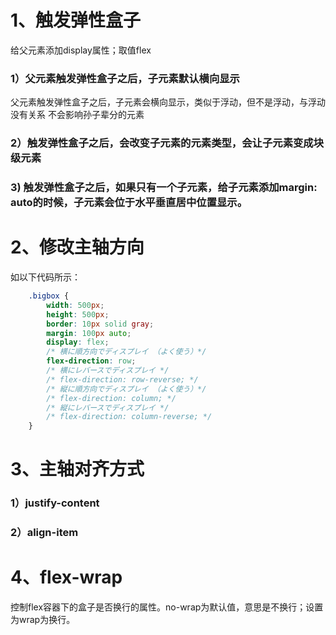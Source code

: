 # 1、触发弹性盒子
给父元素添加display属性；取值flex
### 1）父元素触发弹性盒子之后，子元素默认横向显示
父元素触发弹性盒子之后，子元素会横向显示，类似于浮动，但不是浮动，与浮动没有关系
不会影响孙子辈分的元素
### 2）触发弹性盒子之后，会改变子元素的元素类型，会让子元素变成块级元素
### 3) 触发弹性盒子之后，如果只有一个子元素，给子元素添加margin: auto的时候，子元素会位于水平垂直居中位置显示。
# 2、修改主轴方向
如以下代码所示：
```css
	.bigbox {
		width: 500px;
		height: 500px;
		border: 10px solid gray;
		margin: 100px auto;
		display: flex;
		/* 横に順方向でディスプレイ （よく使う）*/
		flex-direction: row;
		/* 横にレバースでディスプレイ */
		/* flex-direction: row-reverse; */
		/* 縦に順方向でディスプレイ （よく使う）*/
		/* flex-direction: column; */
		/* 縦にレバースでディスプレイ */
		/* flex-direction: column-reverse; */
	}
```
# 3、主轴对齐方式
### 1）justify-content
### 2）align-item
# 4、flex-wrap
控制flex容器下的盒子是否换行的属性。no-wrap为默认值，意思是不换行；设置为wrap为换行。
